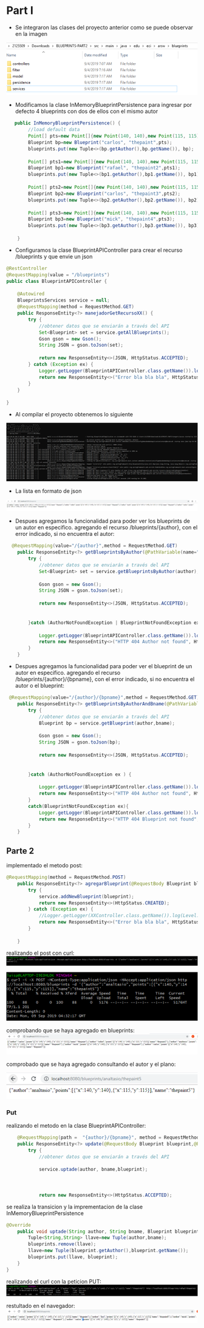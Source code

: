 # Part I

- Se integraron las clases del proyecto anterior como se puede observar en la imagen

![alt text](https://github.com/diego2097/lab4-arsw/blob/master/img/carpetas.PNG "Directorio")

- Modificamos la clase InMemoryBlueprintPersistence para ingresar por defecto 4 blueprints con dos de ellos con el mismo autor

```java 
   public InMemoryBlueprintPersistence() {
        //load default data
        Point[] pts=new Point[]{new Point(140, 140),new Point(115, 115)};
        Blueprint bp=new Blueprint("carlos", "thepaint",pts);
        blueprints.put(new Tuple<>(bp.getAuthor(),bp.getName()), bp);
        
        Point[] pts1=new Point[]{new Point(140, 140),new Point(115, 115)};
        Blueprint bp1=new Blueprint("rafael", "thepaint2",pts1);
        blueprints.put(new Tuple<>(bp1.getAuthor(),bp1.getName()), bp1);
        
        Point[] pts2=new Point[]{new Point(140, 140),new Point(115, 115)};
        Blueprint bp2=new Blueprint("carlos", "thepaint3",pts2);
        blueprints.put(new Tuple<>(bp2.getAuthor(),bp2.getName()), bp2);
        
        Point[] pts3=new Point[]{new Point(140, 140),new Point(115, 115)};
        Blueprint bp3=new Blueprint("mick", "thepaint4",pts3);
        blueprints.put(new Tuple<>(bp3.getAuthor(),bp3.getName()), bp3);
        
    }    
```

- Configuramos la clase BlueprintAPIController para crear el recurso /blueprints y que envie un json 

```java
@RestController
@RequestMapping(value = "/blueprints")
public class BlueprintAPIController {

    @Autowired
    BlueprintsServices service = null;
    @RequestMapping(method = RequestMethod.GET)
    public ResponseEntity<?> manejadorGetRecursoXX() {
        try {
            //obtener datos que se enviarán a través del API
            Set<Blueprint> set = service.getAllBlueprints();
            Gson gson = new Gson();
            String JSON = gson.toJson(set);

            return new ResponseEntity<>(JSON, HttpStatus.ACCEPTED);
        } catch (Exception ex) {
            Logger.getLogger(BlueprintAPIController.class.getName()).log(Level.SEVERE, null, ex);
            return new ResponseEntity<>("Error bla bla bla", HttpStatus.NOT_FOUND);
        }
    }

}
```

- Al compilar el proyecto obtenemos lo siguiente 


![alt text](https://github.com/diego2097/lab4-arsw/blob/master/img/Spring-run.PNG "Directorio")

- La lista en formato de json 

![alt text](https://github.com/diego2097/lab4-arsw/blob/master/img/blueprints_lista.PNG "Directorio")


- Despues agregamos la funcionalidad para poder ver los blueprints de un autor en especifico. agregando el recurso /blueprints/{author}, con el error indicado, si no encuentra el autor:


```java
  @RequestMapping(value="/{author}",method = RequestMethod.GET)
    public ResponseEntity<?> getBlueprintsByAuthor(@PathVariable(name="author") String author) {
        try {
            //obtener datos que se enviarán a través del API
            Set<Blueprint> set = service.getBlueprintsByAuthor(author);
            
            Gson gson = new Gson();
            String JSON = gson.toJson(set);
            
            return new ResponseEntity<>(JSON, HttpStatus.ACCEPTED);
            
            
        }catch (AuthorNotFoundException | BlueprintNotFoundException ex) {
            
            Logger.getLogger(BlueprintAPIController.class.getName()).log(Level.SEVERE, null, ex);
            return new ResponseEntity<>("HTTP 404 Author not found", HttpStatus.NOT_FOUND);
        }
    }
```

- Despues agregamos la funcionalidad para poder ver el blueprint de un autor en especifico. agregando el recurso /blueprints/{author}/{bpname}, con el error indicado, si no encuentra el autor o el blueprint:


```java
 @RequestMapping(value="/{author}/{bpname}",method = RequestMethod.GET)
    public ResponseEntity<?> getBlueprintsByAuthorAndBname(@PathVariable(name="author") String author,@PathVariable(name="bpname") String bname) {
        try {
            //obtener datos que se enviarán a través del API
            Blueprint bp = service.getBlueprint(author,bname);
            
            Gson gson = new Gson();
            String JSON = gson.toJson(bp);
            
            return new ResponseEntity<>(JSON, HttpStatus.ACCEPTED);
            
            
        }catch (AuthorNotFoundException ex ) {
            
            Logger.getLogger(BlueprintAPIController.class.getName()).log(Level.SEVERE, null, ex);
            return new ResponseEntity<>("HTTP 404 Author not found", HttpStatus.NOT_FOUND);
        }
        catch(BlueprintNotFoundException ex){
            Logger.getLogger(BlueprintAPIController.class.getName()).log(Level.SEVERE, null, ex);
            return new ResponseEntity<>("HTTP 404 Blueprint not found", HttpStatus.NOT_FOUND);
        }
    }
```
## Parte 2
implementado el metodo post: 
```java
@RequestMapping(method = RequestMethod.POST)
    public ResponseEntity<?> agregarBlueprint(@RequestBody Blueprint blueprint) {
        try {
            service.addNewBlueprint(blueprint);
            return new ResponseEntity<>(HttpStatus.CREATED);
        } catch (Exception ex) {
            //Logger.getLogger(XXController.class.getName()).log(Level.SEVERE, null, ex);
            return new ResponseEntity<>("Error bla bla bla", HttpStatus.FORBIDDEN);
        }

    }
```
realizando el post con curl: 
![alt text](https://github.com/diego2097/lab4-arsw/blob/master/img/curl.PNG "CURL")

![alt text](https://github.com/diego2097/lab4-arsw/blob/master/img/curlrestultado.PNG "curl Respuesta")

comprobando que se haya agregado en blueprints:
![alt text](https://github.com/diego2097/lab4-arsw/blob/master/img/blueprints.PNG "blueprints")


comprobado que se haya agregado consultando el autor y el plano: 

![alt text](https://github.com/diego2097/lab4-arsw/blob/master/img/analtasio.PNG "consultando autor y plano")


### Put 

realizando el metodo en la clase BlueprintAPIController: 
```java
    @RequestMapping(path =  "{author}/{bpname}", method = RequestMethod.PUT)
    public ResponseEntity<?> update(@RequestBody Blueprint blueprint,@PathVariable(name = "author") String author, @PathVariable(name = "bpname") String bname) {
        try {
            //obtener datos que se enviarán a través del API
            
            service.uptade(author, bname,blueprint);
           
            
            
            return new ResponseEntity<>(HttpStatus.ACCEPTED);
```
se realiza la transicion y la imprementacion de la clase InMemoryBlueprintPersistence
```java
@Override
    public void uptade(String author, String bname, Blueprint blueprint) {
        Tuple<String,String> llave=new Tuple(author,bname);
        blueprints.remove(llave);
        llave=new Tuple(blueprint.getAuthor(),blueprint.getName());
        blueprints.put(llave, blueprint);
    }
}
```
realizando el curl con la peticion PUT: 
![alt text](https://github.com/diego2097/lab4-arsw/blob/master/img/CurlPut.PNG "CURL PUT")


restultado en el navegador: 
![alt text](https://github.com/diego2097/lab4-arsw/blob/master/img/Put.PNG " Resultado")



